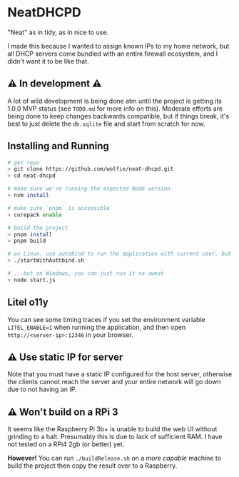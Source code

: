 # NeatDHCPD

"Neat" as in tidy, as in nice to use.

I made this because I wanted to assign known IPs to my home network, but all DHCP servers come bundled with an entire firewall ecosystem, and I didn't want it to be like that.

## ⚠️ In development ⚠️

A lot of wild development is being done atm until the project is getting its 1.0.0 MVP status (see `TODO.md` for more info on this). Moderate efforts are being done to keep changes backwards compatible, but if things break, it's best to just delete the `db.sqlite` file and start from scratch for now.

## Installing and Running

```bash
# get repo
> git clone https://github.com/wolfie/neat-dhcpd.git
> cd neat-dhcpd

# make sure we're running the expected Node version
> nvm install

# make sure `pnpm` is accessible
> corepack enable

# build the project
> pnpm install
> pnpm build

# on Linux, use autobind to run the application with current user, but on privileged ports
> ./startWithAuthbind.sh

# ...but on Windows, you can just run it no sweat
> node start.js
```

## Litel o11y

You can see some timing traces if you set the environment variable `LITEL_ENABLE=1` when running the application, and then open `http://<server-ip>:12346` in your browser.

## ⚠️ Use static IP for server

Note that you must have a static IP configured for the host server, otherwise the clients cannot reach the server and your entire network will go down due to not having an IP.

## ⚠️ Won't build on a RPi 3

It seems like the Raspberry Pi 3b+ is unable to build the web UI without grinding to a halt. Presumably this is due to lack of sufficient RAM. I have not tested on a RPi4 2gb (or better) yet.

**However!** You can run `./buildRelease.sh` on a _more capable_ machine to build the project then copy the result over to a Raspberry.
